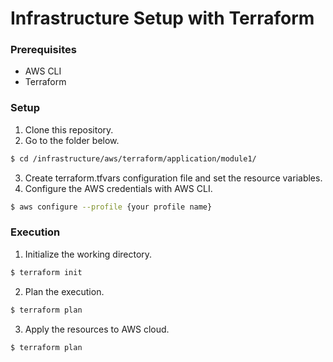 # Infrastructure Setup with Terraform

### Prerequisites
- AWS CLI
- Terraform

### Setup
1. Clone this repository.
2. Go to the folder below.
```sh
$ cd /infrastructure/aws/terraform/application/module1/
```
3. Create terraform.tfvars configuration file and set the resource variables.
4. Configure the AWS credentials with AWS CLI.
```sh
$ aws configure --profile {your profile name}
```

### Execution
1. Initialize the working directory.
```sh
$ terraform init
```
2. Plan the execution.
```sh
$ terraform plan
```
3. Apply the resources to AWS cloud.
```sh
$ terraform plan
```
